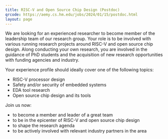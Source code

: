 ```yaml
---
title: RISC-V and Open Source Chip Design (Postdoc)
qrcode: https://aemy.cs.hm.edu/jobs/2024/01/15/postdoc.html
layout: page
---
```


We are looking for an experienced researcher to become member of the leadership
team of our research group. Your role is to be involved with various running
research projects around RISC-V and open source chip design. Along conducting
your own research, you are involved in the guidance of PhD students and the
acquisition of new research opportunities with funding agencies and industry.

Your experience profile should ideally cover one of the following topics:

- RISC-V processor design
- Safety and/or security of embedded systems
- EDA tool research
- Open source chip design and its tools

Join us now:

- to become a member and leader of a great team
- to be in the epicenter of RISC-V and open source chip design
- to shape the research agenda
- to be actively involved with relevant industry partners in the area
